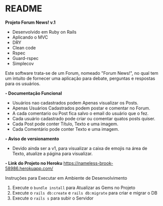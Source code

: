 # README

**Projeto Forum News! v.1**

* Desenvolvido em Ruby on Rails
* Aplicando o MVC
* DRY
* Clean code
* Rspec
* Guard-rspec
* Simplecov


Este software trata-se de um Forum, nomeado "Forum News!", no qual tem um intuito
de fornecer uma aplicação para debate, perguntas e respostas para os usuários.

**- Documentação Funcional**

*  Usuários nao cadastrados podem Apenas visualizar os Posts.
*  Apenas Usuários Cadastrados podem postar e comentar no Forum.
*  A cada comentario ou Post fica salvo o email do usuário que o fez.
*  Cada usuário cadastrado pode criar ou comentar quatos posts quiser.
*  Cada Post pode conter Título, Texto e uma imagem.
*  Cada Comentário pode conter Texto e uma imagem.
  

**- Aviso de versionamento**

*  Devido ainda ser a v1, para visualizar a caixa de emojis na área de Texto, atualize a página para visualizar.

**- Link do Projeto no Heroku**
https://nameless-brook-58986.herokuapp.com/


Instruções para Executar em Ambiente de Desenvolvimento

1. Execute o  `bundle install` para Atualizar as Gems no Projeto
2. Execute o `rails db:create` e `rails db:migrate` para criar e migrar o DB 
3. Execute o `rails s` para subir o Servidor